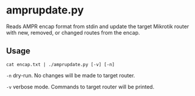 amprupdate.py
=============

Reads AMPR encap format from stdin and update the target Mikrotik router with
new, removed, or changed routes from the encap.

Usage
-----

	cat encap.txt | ./amprupdate.py [-v] [-n]

`-n` dry-run. No changes will be made to target router.

`-v` verbose mode. Commands to target router will be printed.